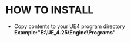 # HOW TO INSTALL
- Copy contents to your UE4 program directory 
__Example:"E:\UE_4.25\Engine\Programs"__